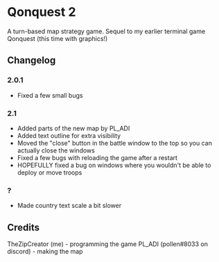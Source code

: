 # Qonquest 2
A turn-based map strategy game. Sequel to my earlier terminal game Qonquest (this time with graphics!)
## Changelog
### 2.0.1
* Fixed a few small bugs
### 2.1
* Added parts of the new map by PL\_ADI
* Added text outline for extra visibility
* Moved the "close" button in the battle window to the top so you can actually close the windows
* Fixed a few bugs with reloading the game after a restart
* HOPEFULLY fixed a bug on windows where you wouldn't be able to deploy or move troops
### ?
* Made country text scale a bit slower
## Credits
TheZipCreator (me) - programming the game
PL\_ADI (pollen#8033 on discord) - making the map
